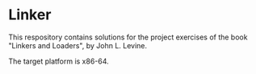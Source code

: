 # Linker

This respository contains solutions for the project exercises of the book
"Linkers and Loaders", by John L. Levine.

The target platform is x86-64.

